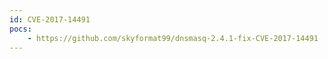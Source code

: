 ```yaml
---
id: CVE-2017-14491
pocs:
    - https://github.com/skyformat99/dnsmasq-2.4.1-fix-CVE-2017-14491
---
```

